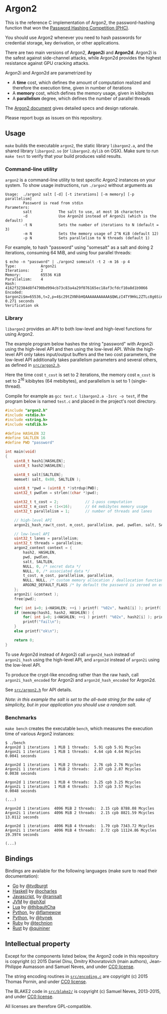 # Argon2

This is the reference C implementation of Argon2, the password-hashing
function that won the [Password Hashing Competition
(PHC)](https://password-hashing.net).

You should use Argon2 whenever you need to hash passwords for credential
storage, key derivation, or other applications.

There are two main versions of Argon2, **Argon2i** and **Argon2d**. Argon2i
is the safest against side-channel attacks, while Argon2d provides the
highest resistance against GPU cracking attacks.

Argon2i and Argon2d are parametrized by

* A **time** cost, which defines the amount of computation realized and
  therefore the execution time, given in number of iterations
* A **memory** cost, which defines the memory usage, given in kibibytes
* A **parallelism** degree, which defines the number of parallel threads

The [Argon2 document](argon2-specs.pdf) gives detailed specs and design
rationale.

Please report bugs as issues on this repository.

## Usage

`make` builds the executable `argon2`, the static library `libargon2.a`,
and the shared library `libargon2.so` (or `libargon2.dylib` on OSX).
Make sure to run `make test` to verify that your build produces valid
results.

### Command-line utility

`argon2` is a command-line utility to test specific Argon2 instances
on your system. To show usage instructions, run
`./argon2` without arguments as
```
Usage:  ./argon2 salt [-d] [-t iterations] [-m memory] [-p parallelism]
        Password is read from stdin
Parameters:
        salt            The salt to use, at most 16 characters
        -d              Use Argon2d instead of Argon2i (which is the default)
        -t N            Sets the number of iterations to N (default = 3)
        -m N            Sets the memory usage of 2^N KiB (default 12)
        -p N            Sets parallelism to N threads (default 1)
```
For example, to hash "password" using "somesalt" as a salt and doing 2
iterations, consuming 64 MiB, and using four parallel threads:
```
$ echo -n "password" | ./argon2 somesalt -t 2 -m 16 -p 4
Type:           Argon2i
Iterations:     2
Memory:         65536 KiB
Parallelism:    4
Hash:           4162f32384d8f4790bd994cb73c83a4a29f076165ec18af3cfdcf10a8d1b9066
Encoded:        $argon2i$m=65536,t=2,p=4$c29tZXNhbHQAAAAAAAAAAA$QWLzI4TY9HkL2ZTLc8g6SinwdhZewYrzz9zxCo0bkGY
0.271 seconds
Verification ok
```

### Library

`libargon2` provides an API to both low-level and high-level functions
for using Argon2.

The example program below hashes the string "password" with Argon2i
using the high-level API and then using the low-level API. While the
high-level API only takes input/output buffers and the two cost
parameters, the low-level API additionally takes parallelism parameters
and several others, as defined in [`src/argon2.h`](src/argon2.h).


Here the time cost `t_cost` is set to 2 iterations, the
memory cost `m_cost` is set to 2<sup>16</sup> kibibytes (64 mebibytes),
and parallelism is set to 1 (single-thread).

Compile for example as `gcc test.c libargon2.a -Isrc -o test`, if the program
below is named `test.c` and placed in the project's root directory.

```c
#include "argon2.h"
#include <stdio.h>
#include <string.h>
#include <stdlib.h>

#define HASHLEN 32
#define SALTLEN 16
#define PWD "password"

int main(void)
{
    uint8_t hash1[HASHLEN];
    uint8_t hash2[HASHLEN];

    uint8_t salt[SALTLEN];
    memset( salt, 0x00, SALTLEN );

    uint8_t *pwd = (uint8_t *)strdup(PWD);
    uint32_t pwdlen = strlen((char *)pwd);

    uint32_t t_cost = 2;            // 1-pass computation
    uint32_t m_cost = (1<<16);      // 64 mebibytes memory usage
    uint32_t parallelism = 1;       // number of threads and lanes

    // high-level API
    argon2i_hash_raw(t_cost, m_cost, parallelism, pwd, pwdlen, salt, SALTLEN, hash1, HASHLEN);

    // low-level API
    uint32_t lanes = parallelism;
    uint32_t threads = parallelism;
    argon2_context context = {
        hash2, HASHLEN,
        pwd, pwdlen,
        salt, SALTLEN,
        NULL, 0, /* secret data */
        NULL, 0, /* associated data */
        t_cost, m_cost, parallelism, parallelism,
        NULL, NULL, /* custom memory allocation / deallocation functions */
        ARGON2_DEFAULT_FLAGS /* by default the password is zeroed on exit */
    };
    argon2i( &context );
    free(pwd);

    for( int i=0; i<HASHLEN; ++i ) printf( "%02x", hash1[i] ); printf( "\n" );
    if (memcmp(hash1, hash2, HASHLEN)) {
        for( int i=0; i<HASHLEN; ++i ) printf( "%02x", hash2[i] ); printf( "\n" );
        printf("fail\n");
    }
    else printf("ok\n");

    return 0;
}
```

To use Argon2d instead of Argon2i call `argon2d_hash` instead of
`argon2i_hash` using the high-level API, and `argon2d` instead of
`argon2i` using the low-level API.

To produce the crypt-like encoding rather than the raw hash, call
`argon2i_hash_encoded` for Argon2i and `argon2d_hash_encoded` for Argon2d.

See [`src/argon2.h`](src/argon2.h) for API details.

*Note: in this example the salt is set to the all-`0x00` string for the
sake of simplicity, but in your application you should use a random salt.*


### Benchmarks

`make bench` creates the executable `bench`, which measures the execution
time of various Argon2 instances:

```
$ ./bench
Argon2d 1 iterations  1 MiB 1 threads:  5.91 cpb 5.91 Mcycles
Argon2i 1 iterations  1 MiB 1 threads:  4.64 cpb 4.64 Mcycles
0.0041 seconds

Argon2d 1 iterations  1 MiB 2 threads:  2.76 cpb 2.76 Mcycles
Argon2i 1 iterations  1 MiB 2 threads:  2.87 cpb 2.87 Mcycles
0.0038 seconds

Argon2d 1 iterations  1 MiB 4 threads:  3.25 cpb 3.25 Mcycles
Argon2i 1 iterations  1 MiB 4 threads:  3.57 cpb 3.57 Mcycles
0.0048 seconds

(...)

Argon2d 1 iterations  4096 MiB 2 threads:  2.15 cpb 8788.08 Mcycles
Argon2i 1 iterations  4096 MiB 2 threads:  2.15 cpb 8821.59 Mcycles
13.0112 seconds

Argon2d 1 iterations  4096 MiB 4 threads:  1.79 cpb 7343.72 Mcycles
Argon2i 1 iterations  4096 MiB 4 threads:  2.72 cpb 11124.86 Mcycles
19.3974 seconds

(...)
```

## Bindings

Bindings are available for the following languages (make sure to read
their documentation):

* [Go](https://github.com/tvdburgt/go-argon2) by [@tvdburgt](https://github.com/tvdburgt)
* [Haskell](https://hackage.haskell.org/package/argon2-1.0.0/docs/Crypto-Argon2.html) by [@ocharles](https://github.com/ocharles)
* [Javascript](https://github.com/ranisalt/node-argon2), by [@ranisalt](https://github.com/ranisalt)
* [JVM](https://github.com/phxql/argon2-jvm) by [@phXql](https://github.com/phxql)
* [Lua](https://github.com/thibaultCha/lua-argon2) by [@thibaultCha](https://github.com/thibaultCha)
* [Python](https://pypi.python.org/pypi/argon2), by [@flamewow](https://github.com/flamewow)
* [Python](https://pypi.python.org/pypi/argon2_cffi), by [@hynek](https://github.com/hynek)
* [Ruby](https://github.com/technion/ruby-argon2) by [@technion](https://github.com/technion)
* [Rust](https://github.com/quininer/argon2-rs) by [@quininer](https://github.com/quininer)

## Intellectual property

Except for the components listed below, the Argon2 code in this
repository is copyright (c) 2015 Daniel Dinu, Dmitry Khovratovich (main
authors), Jean-Philippe Aumasson and Samuel Neves, and under
[CC0 license](https://creativecommons.org/about/cc0).

The string encoding routines in [`src/encoding.c`](src/encoding.c) are
copyright (c) 2015 Thomas Pornin, and under [CC0
license](https://creativecommons.org/about/cc0).

The BLAKE2 code in [`src/blake2/`](src/blake2) is copyright (c) Samuel
Neves, 2013-2015, and under [CC0
license](https://creativecommons.org/about/cc0).

All licenses are therefore GPL-compatible.
